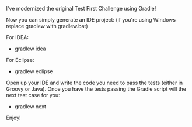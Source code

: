 I've modernized the original Test First Challenge using Gradle!

Now you can simply generate an IDE project: (if you're using Windows replace gradlew with gradlew.bat)

For IDEA:

* gradlew idea

For Eclipse:

* gradlew eclipse

Open up your IDE and write the code you need to pass the tests (either in Groovy or Java). Once you have the tests
passing the Gradle script will the next test case for you:

* gradlew next

Enjoy!
